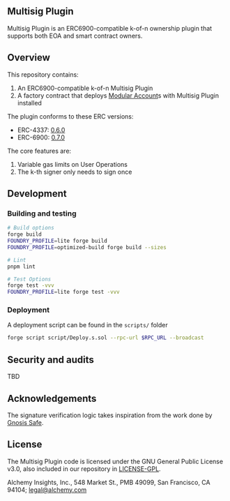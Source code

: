 ## Multisig Plugin

Multisig Plugin is an ERC6900-compatible k-of-n ownership plugin that supports both EOA and smart contract owners.

## Overview

This repository contains:
1. An ERC6900-compatible k-of-n Multisig Plugin
2. A factory contract that deploys [Modular Account](https://github.com/alchemyplatform/modular-account)s with Multisig Plugin installed

The plugin conforms to these ERC versions:
- ERC-4337: [0.6.0](https://github.com/eth-infinitism/account-abstraction/blob/releases/v0.6/eip/EIPS/eip-4337.md)
- ERC-6900: [0.7.0](https://github.com/erc6900/reference-implementation/blob/v0.7.x/standard/ERCs/erc-6900.md)

The core features are:
1. Variable gas limits on User Operations
2. The k-th signer only needs to sign once

## Development

### Building and testing

```bash
# Build options
forge build
FOUNDRY_PROFILE=lite forge build
FOUNDRY_PROFILE=optimized-build forge build --sizes

# Lint
pnpm lint

# Test Options
forge test -vvv
FOUNDRY_PROFILE=lite forge test -vvv
```

### Deployment

A deployment script can be found in the `scripts/` folder

```bash
forge script script/Deploy.s.sol --rpc-url $RPC_URL --broadcast
```

## Security and audits

TBD

## Acknowledgements

The signature verification logic takes inspiration from the work done by [Gnosis Safe](https://github.com/safe-global/safe-smart-account).

## License

The Multisig Plugin code is licensed under the GNU General Public License v3.0, also included in our repository in [LICENSE-GPL](LICENSE-GPL).

Alchemy Insights, Inc., 548 Market St., PMB 49099, San Francisco, CA 94104; legal@alchemy.com